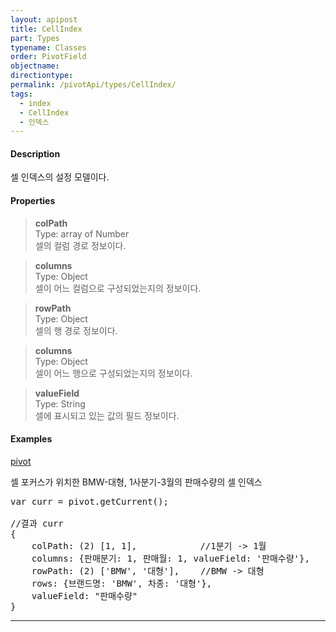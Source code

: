 ```yaml
---
layout: apipost
title: CellIndex
part: Types
typename: Classes
order: PivotField
objectname: 
directiontype: 
permalink: /pivotApi/types/CellIndex/
tags: 
  - index
  - CellIndex
  - 인덱스
---
```


#### Description
셀 인덱스의 설정 모델이다.

#### Properties

> **colPath**  
> Type: array of Number    
> 셀의 컬럼 경로 정보이다.      

> **columns**  
> Type: Object   
> 셀이 어느 컬럼으로 구성되었는지의 정보이다.     

> **rowPath**  
> Type: Object   
> 셀의 행 경로 정보이다.     

> **columns**  
> Type: Object   
> 셀이 어느 행으로 구성되었는지의 정보이다.     

> **valueField**  
> Type: String   
> 셀에 표시되고 있는 값의 필드 정보이다.     


#### Examples 

[pivot](/images/pivot/pivots1.png)

셀 포커스가 위치한 BMW-대형, 1사분기-3월의 판매수량의 셀 인덱스

<pre class="prettyprint">
var curr = pivot.getCurrent();

//결과 curr
{
	colPath: (2) [1, 1],            //1분기 -> 1월
	columns: {판매분기: 1, 판매월: 1, valueField: '판매수량'},
	rowPath: (2) ['BMW', '대형'],    //BMW -> 대형
	rows: {브랜드명: 'BMW', 차종: '대형'},
	valueField: "판매수량"
}
</pre>

---
